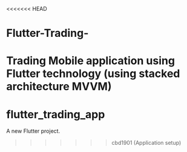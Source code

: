 <<<<<<< HEAD
# Flutter-Trading-
Trading Mobile application using Flutter technology (using stacked architecture MVVM) 
=======
# flutter_trading_app

A new Flutter project.
>>>>>>> cbd1901 (Application setup)
